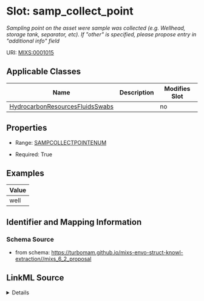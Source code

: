# Slot: samp_collect_point


_Sampling point on the asset were sample was collected (e.g. Wellhead, storage tank, separator, etc). If "other" is specified, please propose entry in "additional info" field_



URI: [MIXS:0001015](https://w3id.org/mixs/0001015)



<!-- no inheritance hierarchy -->




## Applicable Classes

| Name | Description | Modifies Slot |
| --- | --- | --- |
[HydrocarbonResourcesFluidsSwabs](HydrocarbonResourcesFluidsSwabs.md) |  |  no  |







## Properties

* Range: [SAMPCOLLECTPOINTENUM](SAMPCOLLECTPOINTENUM.md)

* Required: True






## Examples

| Value |
| --- |
| well |

## Identifier and Mapping Information







### Schema Source


* from schema: https://turbomam.github.io/mixs-envo-struct-knowl-extraction//mixs_6_2_proposal




## LinkML Source

<details>
```yaml
name: samp_collect_point
description: Sampling point on the asset were sample was collected (e.g. Wellhead,
  storage tank, separator, etc). If "other" is specified, please propose entry in
  "additional info" field
title: sample collection point
notes:
- sample
examples:
- value: well
from_schema: https://turbomam.github.io/mixs-envo-struct-knowl-extraction//mixs_6_2_proposal
rank: 1000
slot_uri: MIXS:0001015
multivalued: false
alias: samp_collect_point
domain_of:
- HydrocarbonResourcesFluidsSwabs
range: SAMP_COLLECT_POINT_ENUM
required: true

```
</details>